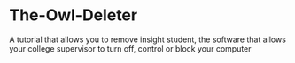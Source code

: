 # The-Owl-Deleter
A tutorial that allows you to remove insight student, the software that allows your college supervisor to turn off, control or block your computer
